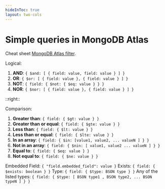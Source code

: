 ```yaml
---
hideInToc: true
layout: two-cols
---
```


# Simple queries in MongoDB Atlas 
Cheat sheet [MongoDB Atlas filter](https://www.mongodb.com/docs/compass/current/query/filter/).

<!-- TODO: add example in Beanie  -->


Logical:
1. **AND**: `{ $and: [ { field: value, field: value } ] }`
2. **OR**: `{ $or: [ { field: value }, { field: value } ] }`
3. **NOT**: `{ field: { $not: { $eq: value } } }`
4. **NOR**: `{ $nor: [ { field: value }, { field: value } ] }`

::right::

Comparison:
1. **Greater than**: `{ field: { $gt: value } }`
2. **Greater than or equal**: `{ field: { $gte: value } }`
3. **Less than**: `{ field: { $lt: value } }`
4. **Less than or equal**: `{ field: { $lte: value } }`
5. **In an array**: `{ field: { $in: [value1, value2, ... valueN ] } }`
6. **Not in an array**: `{ field: { $nin: [ value1, value2 ... valueN ] } }`
7. **Equal to**: `{ field: { $eq: value } }`
8. **Not equal to**: `{ field: { $ne: value } }`
 

Embedded Field: `{ "field.embedded_field": value }`
Exists: `{ field: { $exists: boolean } }`
Type: `{ field: { $type: BSON type } }`
Any of the listed types: `{ field: { $type: [ BSON type1 , BSON type2, ... BSON typeN ] } }`

<!-- 
In MongoDB Atlas you can browse data from your database. On the page, you need to select Clusters from the options on the left bar and then press button **`Browse Collection`**. From this level of the page you can see the **filter field** used for query data. You can use all the MongoDB [query operators](https://www.mongodb.com/docs/manual/reference/operator/query/) except the *\$text* and *\$expr* operators.
*Let's create some queries in MongoDB Altas.*

**Exercise 10** - Search for user with id. 

*`HINT`: BSON object to contain id in mongo db is `ObjectId()`.*

<b><i>Solution to Exercise 10.</i></b>

```javascript
{_id: ObjectId("66cb3940ad0f1a3e611edd3b")}
```



**Exercise 11** - Search for user which surname is `Olko`.

<b><i>Solution to Exercise 11.</i></b>

```javascript
{surname: "Olko"}
```



**Exercise 12** - Search for users whose city address is `Warszawa`.

<b><i>Solution to Exercise 12.</i></b>

```javascript
{"address.city": "Warszawa"}
```



**Exercise 13** - Search for users whose name is `Krzysztof`, `Nicole` or `Angelika`.

<b><i>Solution to Exercise 13.</i></b>

```javascript
{"name": {$in: ["Krzysztof", "Nicole", "Angelika"]}}
```
```javascript
{$or: [{"name": "Krzysztof"}, {"name": "Nicole"}, {"name": "Angelika"}]}
```



**Exercise 14** - Search for tasks whose priority is `low` or status is `Review`. 

*`HINT`: Priority int enum for `low is 1` and status int enum for `Review is 5`.*

<b><i>Solution to Exercise 14.</i></b>

```javascript
{$or: [{priority: 1}, {status: 5}]}
```



**Exercise 15*** - Search for all active tasks whose creation date is after `2024-07-18`.

*`HINT`: BSON object for date in mongo db is `ISODate()`.*

<b><i>Solution to Exercise 15.</i></b>

```javascript
{active: true, create_date: {$gt: ISODate("2024-07-18")}}
```



### Exercise X - create crud for User, Task & TaskLogStatus

create functions, for example
* get task for specific user id
* get all tasks from active users
* get created logs in date range
* create User, Task & TaskLogStatus
* delete/deactivate user, task & TaskLogStatus

<b><i>Solution</i></b>
Come on. Again?! XD
 -->
